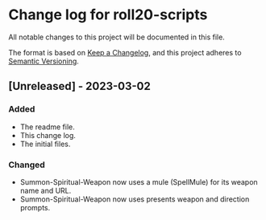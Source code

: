# Change log for roll20-scripts

All notable changes to this project will be documented in this file.

The format is based on [Keep a Changelog](https://keepachangelog.com/en/1.0.0/), and this project adheres to [Semantic Versioning](https://semver.org/spec/v2.0.0.html).

## [Unreleased] - 2023-03-02
### Added
- The readme file.
- This change log.
- The initial files.
### Changed
- Summon-Spiritual-Weapon now uses a mule (SpellMule) for its weapon name and URL.
- Summon-Spiritual-Weapon now uses presents weapon and direction prompts.
